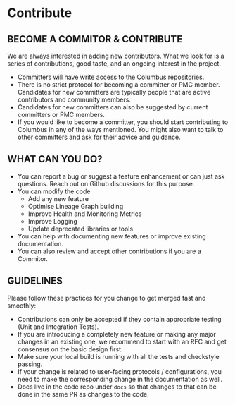# Contribute

## BECOME A COMMITOR & CONTRIBUTE

We are always interested in adding new contributors. What we look for is a series of contributions, good taste, and an ongoing interest in the project.

* Committers will have write access to the Columbus repositories.
* There is no strict protocol for becoming a committer or PMC member. Candidates for new committers are typically people that are active contributors and community members.
* Candidates for new committers can also be suggested by current committers or PMC members.
* If you would like to become a committer, you should start contributing to Columbus in any of the ways mentioned. You might also want to talk to other committers and ask for their advice and guidance.

## WHAT CAN YOU DO?

* You can report a bug or suggest a feature enhancement or can just ask questions. Reach out on Github discussions for this purpose.
* You can modify the code
  * Add any new feature
  * Optimise Lineage Graph building
  * Improve Health and Monitoring Metrics
  * Improve Logging
  * Update deprecated libraries or tools
* You can help with documenting new features or improve existing documentation.
* You can also review and accept other contributions if you are a Commitor.

## GUIDELINES

Please follow these practices for you change to get merged fast and smoothly:

* Contributions can only be accepted if they contain appropriate testing \(Unit and Integration Tests\).
* If you are introducing a completely new feature or making any major changes in an existing one, we recommend to start with an RFC and get consensus on the basic design first.
* Make sure your local build is running with all the tests and checkstyle passing.
* If your change is related to user-facing protocols / configurations, you need to make the corresponding change in the documentation as well.
* Docs live in the code repo under `docs` so that changes to that can be done in the same PR as changes to the code.

